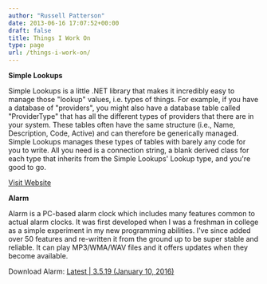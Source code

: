 ```yaml
---
author: "Russell Patterson"
date: 2013-06-16 17:07:52+00:00
draft: false
title: Things I Work On
type: page
url: /things-i-work-on/
---
```


**Simple Lookups**

Simple Lookups is a little .NET library that makes it incredibly easy to manage those "lookup" values, i.e. types of things. For example, if you have a database of "providers", you might also have a database table called "ProviderType" that has all the different types of providers that there are in your system. These tables often have the same structure (i.e., Name, Description, Code, Active) and can therefore be generically managed. Simple Lookups manages these types of tables with barely any code for you to write. All you need is a connection string, a blank derived class for each type that inherits from the Simple Lookups' Lookup type, and you're good to go.

[Visit Website](https://www.simplelookups.com)

**Alarm**

Alarm is a PC-based alarm clock which includes many features common to actual alarm clocks. It was first developed when I was a freshman in college as a simple experiment in my new programming abilities. I've since added over 50 features and re-written it from the ground up to be super stable and reliable. It can play MP3/WMA/WAV files and it offers updates when they become available.

Download Alarm: [Latest | 3.5.19 (January 10, 2016)](/apps/alarm/alarm-latest.exe)
